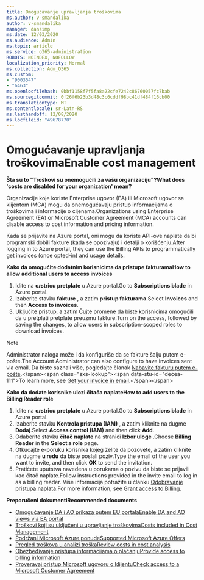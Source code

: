 ```yaml
---
title: Omogućavanje upravljanja troškovima
ms.author: v-smandalika
author: v-smandalika
manager: dansimp
ms.date: 12/03/2020
ms.audience: Admin
ms.topic: article
ms.service: o365-administration
ROBOTS: NOINDEX, NOFOLLOW
localization_priority: Normal
ms.collection: Adm_O365
ms.custom:
- "9003547"
- "6463"
ms.openlocfilehash: 0bbf1158f7f5fa8a22cfe7242c86760057fc7bab
ms.sourcegitcommit: 0f26f6b23b3d48c3c6cddf98bc41df484f16cb00
ms.translationtype: MT
ms.contentlocale: sr-Latn-RS
ms.lasthandoff: 12/08/2020
ms.locfileid: "49678770"
---
```

# <a name="enable-cost-management"></a><span data-ttu-id="decea-102">Omogućavanje upravljanja troškovima</span><span class="sxs-lookup"><span data-stu-id="decea-102">Enable cost management</span></span>

<span data-ttu-id="decea-103">**Šta su to "Troškovi su onemogućili za vašu organizaciju"?**</span><span class="sxs-lookup"><span data-stu-id="decea-103">**What does 'costs are disabled for your organization' mean?**</span></span>

<span data-ttu-id="decea-104">Organizacije koje koriste Enterprise ugovor (EA) ili Microsoft ugovor sa klijentom (MCA) mogu da onemogućavaju pristup informacijama o troškovima i informacije o cijenama.</span><span class="sxs-lookup"><span data-stu-id="decea-104">Organizations using Enterprise Agreement (EA) or Microsoft Customer Agreement (MCA) accounts can disable access to cost information and pricing information.</span></span>

<span data-ttu-id="decea-105">Kada se prijavite na Azure portal, oni mogu da koriste API-ove naplate da bi programski dobili fakture (kada se opozivaju) i detalji o korišćenju.</span><span class="sxs-lookup"><span data-stu-id="decea-105">After logging in to Azure portal, they can use the Billing APIs to programmatically get invoices (once opted-in) and usage details.</span></span>

<span data-ttu-id="decea-106">**Kako da omogućite dodatnim korisnicima da pristupe fakturama**</span><span class="sxs-lookup"><span data-stu-id="decea-106">**How to allow additional users to access invoices**</span></span>

1. <span data-ttu-id="decea-107">Idite na **oљtricu pretplate** u Azure portal.</span><span class="sxs-lookup"><span data-stu-id="decea-107">Go to **Subscriptions blade** in Azure portal.</span></span>
2. <span data-ttu-id="decea-108">Izaberite stavku **fakture** , a zatim **pristup fakturama**.</span><span class="sxs-lookup"><span data-stu-id="decea-108">Select **Invoices** and then **Access to invoices**.</span></span>
3. <span data-ttu-id="decea-109">Uključite pristup, a zatim Čujte promene da biste korisnicima omogućili da u pretplati pretplate preuzmu fakture.</span><span class="sxs-lookup"><span data-stu-id="decea-109">Turn on the access, followed by saving the changes, to allow users in subscription-scoped roles to download invoices.</span></span>

> [!NOTE]
> <span data-ttu-id="decea-110">Administrator naloga može i da konfiguriše da se fakture šalju putem e-pošte.</span><span class="sxs-lookup"><span data-stu-id="decea-110">The Account Administrator can also configure to have invoices sent via email.</span></span> <span data-ttu-id="decea-111">Da biste saznali više, pogledajte članak [Nabavite fakturu putem e-pošte](https://docs.microsoft.com/azure/cost-management-billing/manage/download-azure-invoice-daily-usage-date?).</span><span class="sxs-lookup"><span data-stu-id="decea-111">To learn more, see [Get your invoice in email](https://docs.microsoft.com/azure/cost-management-billing/manage/download-azure-invoice-daily-usage-date?).</span></span>

<span data-ttu-id="decea-112">**Kako da dodate korisnike ulozi čitača naplate**</span><span class="sxs-lookup"><span data-stu-id="decea-112">**How to add users to the Billing Reader role**</span></span>

1. <span data-ttu-id="decea-113">Idite na **oљtricu pretplate** u Azure portal.</span><span class="sxs-lookup"><span data-stu-id="decea-113">Go to **Subscriptions blade** in Azure portal.</span></span>
2. <span data-ttu-id="decea-114">Izaberite stavku **Kontrola pristupa (IAM)** , a zatim kliknite na dugme **Dodaj**.</span><span class="sxs-lookup"><span data-stu-id="decea-114">Select **Access control (IAM)** and then click **Add**.</span></span>
3. <span data-ttu-id="decea-115">Odaberite stavku **čitač naplate** na stranici **Izbor uloge** .</span><span class="sxs-lookup"><span data-stu-id="decea-115">Choose **Billing Reader** in the **Select a role** page.</span></span>
4. <span data-ttu-id="decea-116">Otkucajte e-poruku korisnika kojeg želite da pozovete, a zatim kliknite na dugme **u redu** da biste poslali poziv.</span><span class="sxs-lookup"><span data-stu-id="decea-116">Type the email of the user you want to invite, and then click **OK** to send the invitation.</span></span>
5. <span data-ttu-id="decea-117">Pratićete uputstva navedena u porukama o pozivu da biste se prijavili kao čitač naplate.</span><span class="sxs-lookup"><span data-stu-id="decea-117">Follow instructions provided in the invite email to log in as a billing reader.</span></span> <span data-ttu-id="decea-118">Više informacija potražite u članku [Odobravanje pristupa naplata](https://docs.microsoft.com/azure/cost-management-billing/manage/manage-billing-access?WT.mc_id=Portal-Microsoft_Azure_Support#opt-in).</span><span class="sxs-lookup"><span data-stu-id="decea-118">For more information, see [Grant access to Billing](https://docs.microsoft.com/azure/cost-management-billing/manage/manage-billing-access?WT.mc_id=Portal-Microsoft_Azure_Support#opt-in).</span></span>

<span data-ttu-id="decea-119">**Preporučeni dokumenti**</span><span class="sxs-lookup"><span data-stu-id="decea-119">**Recommended documents**</span></span>

- [<span data-ttu-id="decea-120">Omogućavanje DA i AO prikaza putem EU portala</span><span class="sxs-lookup"><span data-stu-id="decea-120">Enable DA and AO views via EA portal</span></span>](https://docs.microsoft.com/azure/cost-management-billing/costs/assign-access-acm-data?WT.mc_id=Portal-Microsoft_Azure_Support#enable-access-to-costs-in-the-ea-portal)
- [<span data-ttu-id="decea-121">Troškovi koji su uključeni u upravljanje troškovima</span><span class="sxs-lookup"><span data-stu-id="decea-121">Costs included in Cost Management</span></span>](https://docs.microsoft.com/azure/cost-management-billing/costs/understand-cost-mgt-data?WT.mc_id=Portal-Microsoft_Azure_Support#costs-included-in-cost-management)
- [<span data-ttu-id="decea-122">Podržani Microsoft Azure ponude</span><span class="sxs-lookup"><span data-stu-id="decea-122">Supported Microsoft Azure Offers</span></span>](https://docs.microsoft.com/azure/cost-management-billing/costs/understand-cost-mgt-data?WT.mc_id=Portal-Microsoft_Azure_Support#supported-microsoft-azure-offers)
- [<span data-ttu-id="decea-123">Pregled troškova u analizi troška</span><span class="sxs-lookup"><span data-stu-id="decea-123">Review costs in cost analysis</span></span>](https://docs.microsoft.com/azure/cost-management-billing/costs/quick-acm-cost-analysis?WT.mc_id=Portal-Microsoft_Azure_Support&tabs=azure-portal#review-costs-in-cost-analysis)
- [<span data-ttu-id="decea-124">Obezbeđivanje pristupa informacijama o plaćanju</span><span class="sxs-lookup"><span data-stu-id="decea-124">Provide access to billing information</span></span>](https://docs.microsoft.com/azure/cost-management-billing/manage/manage-billing-access?WT.mc_id=Portal-Microsoft_Azure_Support)
- [<span data-ttu-id="decea-125">Proveravaj pristup Microsoft ugovoru o klijentu</span><span class="sxs-lookup"><span data-stu-id="decea-125">Check access to a Microsoft Customer Agreement</span></span>](https://docs.microsoft.com/azure/cost-management-billing/manage/download-azure-invoice-daily-usage-date?WT.mc_id=Portal-Microsoft_Azure_Support#check-access-to-a-microsoft-customer-agreement)






